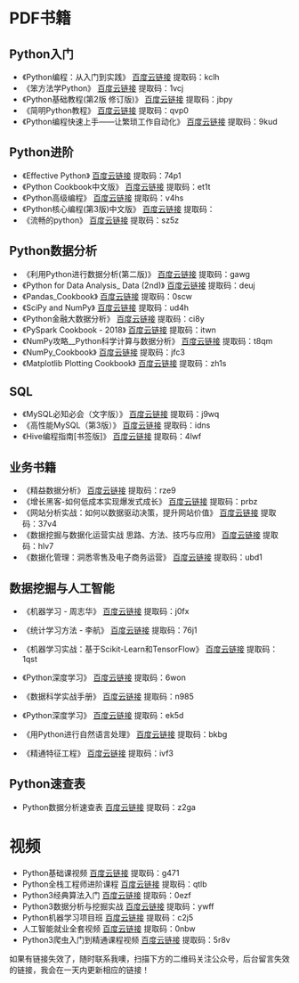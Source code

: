 
# PDF书籍

## Python入门

- 《Python编程：从入门到实践》  [百度云链接](https://pan.baidu.com/s/1POuH8Kn42QzZREQB8ntq_w)  提取码：kclh
- 《笨方法学Python》  [百度云链接](https://pan.baidu.com/s/1xGg6-eTo7kGlcaADD_5Jxw)  提取码：1vcj
- 《Python基础教程(第2版 修订版)》  [百度云链接](https://pan.baidu.com/s/1FE4AtUEesD7V57McotnjSg)  提取码：jbpy
- 《简明Python教程》  [百度云链接](https://pan.baidu.com/s/1Xfp6l0i4rfmBFCmHPFMs6A)  提取码：qvp0
- 《Python编程快速上手——让繁琐工作自动化》  [百度云链接](https://pan.baidu.com/s/14uC48hzMncmcZaaoMo-Ksg)  提取码：9kud



## Python进阶

- 《Effective Python》  [百度云链接](https://pan.baidu.com/s/1i07AFGdxjMZsT5rgbdNQoA)  提取码：74p1
- 《Python Cookbook中文版》  [百度云链接](https://pan.baidu.com/s/1EdcmjsoAbydAFm30hkyA9Q)  提取码：et1t
- 《Python高级编程》  [百度云链接](https://pan.baidu.com/s/1WPkNzQ6X6pf4c70NbTiQuA)  提取码：v4hs
- 《Python核心编程(第3版)中文版》  [百度云链接]()  提取码：
- 《流畅的python》  [百度云链接](https://pan.baidu.com/s/1FAp8uaXqHBTPznOeVFJCtA)  提取码：sz5z



## Python数据分析

- 《利用Python进行数据分析(第二版)》  [百度云链接](https://pan.baidu.com/s/1YCVoQsHTA3tJWbjaElhoJg)  提取码：gawg
- 《Python for Data Analysis_ Data (2nd)》  [百度云链接](https://pan.baidu.com/s/1DhjKZGIaYcfPKzPqICCI1Q)  提取码：deuj
- 《Pandas_Cookbook》  [百度云链接](https://pan.baidu.com/s/1pwh_DBBGqV0GMaffQ2k42w)  提取码：0scw
- 《SciPy and NumPy》  [百度云链接](https://pan.baidu.com/s/13IslHxxWhlT9Y69TKyKriA)  提取码：ud4h
- 《Python金融大数据分析》  [百度云链接](https://pan.baidu.com/s/1AVYJulrKnDiIs0sc6A_yHw)  提取码：ci8y
- 《PySpark Cookbook - 2018》  [百度云链接](https://pan.baidu.com/s/1HGyeRengZeGctn7E0Hsevg)  提取码：itwn
- 《NumPy攻略__Python科学计算与数据分析》  [百度云链接](https://pan.baidu.com/s/1SerJoxOGzXkyLtJH5WmH2g)  提取码：t8qm
- 《NumPy_Cookbook》  [百度云链接](https://pan.baidu.com/s/1bLbv2SGPhOaNhuqkMippcw)  提取码：jfc3
- 《Matplotlib Plotting Cookbook》  [百度云链接](https://pan.baidu.com/s/1P_l56evSqpbnN4B4CKak6g)  提取码：zh1s



## SQL

- 《MySQL必知必会（文字版）》  [百度云链接](https://pan.baidu.com/s/1kBa9VGFwN4qZpEyvIs2V8w)  提取码：j9wq
- 《高性能MySQL（第3版）》  [百度云链接](https://pan.baidu.com/s/1XC_c1118mcHOJvpET1dqPQ)  提取码：idns
- 《Hive编程指南[书签版]》  [百度云链接](https://pan.baidu.com/s/1fg8zFz9p3U8SfM5BYiyIeQ)  提取码：4lwf



## 业务书籍

- 《精益数据分析》  [百度云链接](https://pan.baidu.com/s/18s5ovrTAf4L6lqWH0q2-pQ)  提取码：rze9
- 《增长黑客-如何低成本实现爆发式成长》  [百度云链接](https://pan.baidu.com/s/11-S93tx8KYASRKE64BSgXA)  提取码：prbz
- 《网站分析实战：如何以数据驱动决策，提升网站价值》  [百度云链接](https://pan.baidu.com/s/1vzxInfM5U4-yVzbsP4mG6A)  提取码：37v4
- 《数据挖掘与数据化运营实战  思路、方法、技巧与应用》  [百度云链接](https://pan.baidu.com/s/1kPwfq4gxffnkzI1-q_3sOw)  提取码：hlv7
- 《数据化管理：洞悉零售及电子商务运营》  [百度云链接](https://pan.baidu.com/s/1rWX76QwRHdgorNoRLG1IEQ)  提取码：ubd1



## 数据挖掘与人工智能

- 《机器学习 - 周志华》  [百度云链接](https://pan.baidu.com/s/1yXYkqSHIS8knDd7slAphOg)  提取码：j0fx

- 《统计学习方法 - 李航》  [百度云链接](https://pan.baidu.com/s/1-eOcSXrSUWM348KAjrl_Wg)  提取码：76j1

- 《机器学习实战：基于Scikit-Learn和TensorFlow》  [百度云链接](https://pan.baidu.com/s/16URNC69HZwljobQKVIkU3Q)  提取码：1qst

- 《Python深度学习》  [百度云链接](https://pan.baidu.com/s/1tDFbEhn-HzjZqdMw_pqXzw)  提取码：6won

- 《数据科学实战手册》  [百度云链接](https://pan.baidu.com/s/16Hm-IB_BRAXTy7FnG0ayxw)  提取码：n985

- 《Python深度学习》  [百度云链接](https://pan.baidu.com/s/1k43TnHIxfZwQP9_ei-7nQQ)  提取码：ek5d

- 《用Python进行自然语言处理》  [百度云链接](https://pan.baidu.com/s/1FZbzkagH_c2yO6YMKIertA)  提取码：bkbg

- 《精通特征工程》  [百度云链接](https://pan.baidu.com/s/13I2bn6d5kydDs857usrraA)  提取码：ivf3

  

## Python速查表

- Python数据分析速查表  [百度云链接](https://pan.baidu.com/s/10BPRvqL2m_6kqf4-1sd1GA)  提取码：z2ga



# 视频

- Python基础课视频 [百度云链接](https://pan.baidu.com/s/1vBlpx5swBN5qovTfJqpYWA)  提取码：g471
- Python全栈工程师进阶课程  [百度云链接](https://pan.baidu.com/s/1kSfzDbpNWuJh9cJKkz0MAw)  提取码：qtlb
- Python3经典算法入门  [百度云链接](https://pan.baidu.com/s/11wjV-A7Rp6sObRxx1Ysujw)  提取码：0ezf
- Python3数据分析与挖掘实战  [百度云链接](https://pan.baidu.com/s/1XrPqrMz0j1lbgjsOmnkXog)  提取码：ywff
- Python机器学习项目班  [百度云链接](https://pan.baidu.com/s/1NMF9aoMcj6-qD7QkIS5-qg)  提取码：c2j5
- 人工智能就业全套视频  [百度云链接](https://pan.baidu.com/s/19iA7zCijevV3Flqq7tMo-A)  提取码：0nbw
- Python3爬虫入门到精通课程视频  [百度云链接](https://pan.baidu.com/s/1A3XSi1HKgM3EqD4COojh0g)  提取码：5r8v


如果有链接失效了，随时联系我噢，扫描下方的二维码关注公众号，后台留言失效的链接，我会在一天内更新相应的链接！


